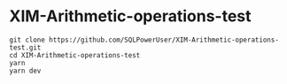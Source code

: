 # XIM-Arithmetic-operations-test

```
git clone https://github.com/SQLPowerUser/XIM-Arithmetic-operations-test.git
cd XIM-Arithmetic-operations-test
yarn
yarn dev
```
